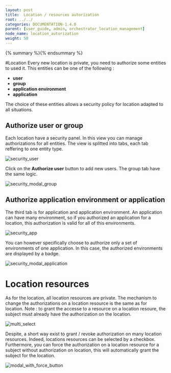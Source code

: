 ```yaml
---
layout: post
title:  Location / resources autorization
root: ../../
categories: DOCUMENTATION-1.4.0
parent: [user_guide, admin, orchestrator_location_management]
node_name: location_autorization
weight: 50
---
```


{% summary %}{% endsummary %}

#Location
Every new location is private, you need to authorize some entities to used it.
This entities can be one of the following :

  * **user**
  * **group**
  * **application environment**
  * **application**

The choice of these entities allows a security policy for location adapted to all situations.


## Authorize user or group

Each location have a security panel. In this view you can manage authorizations for all entities.
The view is splitted into tabs, each tab reffering to one entity type.

![security_user](../../images/1.4.0/user_guide/security/security_user.png)

Click on the **Authorize user** button to add new users. The group tab have the same logic.

![security_modal_group](../../images/1.4.0/user_guide/security/security_modal_group.png)


## Authorize application environment or application

The third tab is for application and application environment. An application can have many environment,
so if you authorized an application for a location, this authorization is valid for all of this environments.

![security_app](../../images/1.4.0/user_guide/security/security_app.png)

You can however specifically choose to authorize only a set of environments of one application. In this case, the authorized environments
are displayed by a badge.

![security_modal_application](../../images/1.4.0/user_guide/security/security_modal_application.png)


# Location resources

As for the location, all location resources are private. The mechanism to change the authorizations on a location resource is the same as for location.
Note : to grant the accesse to a resource on a location resoure, the subject must already have the authorization on the location.

![multi_select](../../images/1.4.0/user_guide/security/multi_select.png)

Despite, a short way exist to grant / revoke authorization on many location resources. Indeed, locations resources can be selected by a checkbox.
Furthermore, you can force the authorization on a location resource for a subject without authorization on location, this will automatically grant the
subject for the location.

![modal_with_force_button](../../images/1.4.0/user_guide/security/modal_with_force_button.png)
